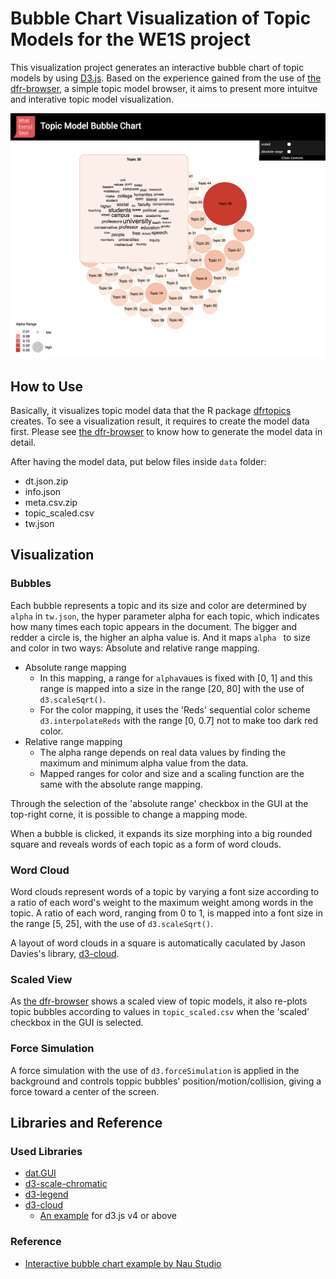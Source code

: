 # Bubble Chart Visualization of Topic Models for the WE1S project

This visualization project generates an interactive bubble chart of topic models by using [D3.js](https://d3js.org/). Based on the experience gained from the use of  [the dfr-browser](https://agoldst.github.io/dfr-browser/), a simple topic model browser, it aims to present more intuitve and interative topic model visualization.

![alt text](img/screenshot.png "Logo Title Text 1")



## How to Use

Basically, it visualizes topic model data that the R package [dfrtopics](https://github.com/agoldst/dfrtopics) creates. To see a visualization result, it requires to create the model data first. Please see [the dfr-browser](https://agoldst.github.io/dfr-browser/) to know how to generate the model data in detail. 

After having the model data, put below files inside `data` folder:

- dt.json.zip
- info.json
- meta.csv.zip
- topic_scaled.csv
- tw.json



## Visualization

### Bubbles

Each bubble represents a topic and its size and color are determined by `alpha` in `tw.json`, the hyper parameter alpha for each topic, which indicates how many times each topic appears in the document. The bigger and redder a circle is, the higher an alpha value is. And it maps `alpha ` to size and color in two ways: Absolute and relative range mapping.

- Absolute range mapping
  - In this mapping,  a range for  `alpha`vaues is fixed with [0, 1] and this range is mapped into a size in the range [20, 80] with the use of `d3.scaleSqrt()`.
  - For the color mapping,  it uses the 'Reds' sequential color scheme `d3.interpolateReds` with the range [0, 0.7] not to make too dark red color.
- Relative range mapping
  - The alpha range depends on real data values by finding the maximum and minimum alpha value from the data.
  - Mapped ranges for color and size and a scaling function are the same with the absolute range mapping.

Through the selection of the 'absolute range' checkbox in the GUI at the top-right corne, it is possible to change a mapping mode.

When a bubble is clicked, it expands its size morphing into a big rounded square and reveals words of each topic as a form of word clouds.



### Word Cloud

Word clouds represent words of a topic by varying a font size according to a ratio of each word's weight to the maximum weight among words in the topic. A ratio of each word, ranging from 0 to 1, is mapped into a font size in the range [5, 25], with the use of `d3.scaleSqrt()`.

A layout of word clouds in a square is automatically caculated by Jason Davies's library, [d3-cloud](https://github.com/jasondavies/d3-cloud).



### Scaled View

As [the dfr-browser](https://agoldst.github.io/dfr-browser/) shows a scaled view of topic models, it also re-plots topic bubbles according to values in `topic_scaled.csv` when the 'scaled' checkbox in the GUI is selected.



### Force Simulation

A force simulation with the use of `d3.forceSimulation` is applied in the background and controls toppic bubbles' position/motion/collision, giving a force toward a center of the screen.



## Libraries and Reference

### Used Libraries

- [dat.GUI](https://github.com/dataarts/dat.gui)
- [d3-scale-chromatic](https://github.com/d3/d3-scale-chromatic) 
- [d3-legend](http://d3-legend.susielu.com/)
- [d3-cloud](https://github.com/jasondavies/d3-cloud)
  - [An example](https://bl.ocks.org/abrahamdu/e1481e86dd4e9d553cc2d7d359b91e68) for d3.js v4 or above

### Reference

- [Interactive bubble chart example by Nau Studio]( https://naustud.io/tech-stack/) 
